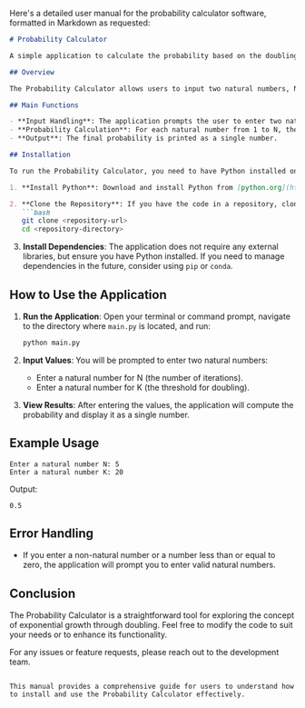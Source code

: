 Here's a detailed user manual for the probability calculator software, formatted in Markdown as requested:

```markdown
# Probability Calculator

A simple application to calculate the probability based on the doubling of natural numbers.

## Overview

The Probability Calculator allows users to input two natural numbers, N and K, and computes a probability based on how many times each natural number from 1 to N must be doubled until it exceeds K. This application is useful for understanding exponential growth in a straightforward manner.

## Main Functions

- **Input Handling**: The application prompts the user to enter two natural numbers, N and K.
- **Probability Calculation**: For each natural number from 1 to N, the application calculates how many times it must be doubled to exceed K and updates the probability accordingly.
- **Output**: The final probability is printed as a single number.

## Installation

To run the Probability Calculator, you need to have Python installed on your machine. Follow these steps to set up the environment:

1. **Install Python**: Download and install Python from [python.org](https://www.python.org/downloads/).

2. **Clone the Repository**: If you have the code in a repository, clone it using:
   ```bash
   git clone <repository-url>
   cd <repository-directory>
   ```

3. **Install Dependencies**: The application does not require any external libraries, but ensure you have Python installed. If you need to manage dependencies in the future, consider using `pip` or `conda`.

## How to Use the Application

1. **Run the Application**: Open your terminal or command prompt, navigate to the directory where `main.py` is located, and run:
   ```bash
   python main.py
   ```

2. **Input Values**: You will be prompted to enter two natural numbers:
   - Enter a natural number for N (the number of iterations).
   - Enter a natural number for K (the threshold for doubling).

3. **View Results**: After entering the values, the application will compute the probability and display it as a single number.

## Example Usage

```
Enter a natural number N: 5
Enter a natural number K: 20
```

Output:
```
0.5
```

## Error Handling

- If you enter a non-natural number or a number less than or equal to zero, the application will prompt you to enter valid natural numbers.

## Conclusion

The Probability Calculator is a straightforward tool for exploring the concept of exponential growth through doubling. Feel free to modify the code to suit your needs or to enhance its functionality.

For any issues or feature requests, please reach out to the development team.
```

This manual provides a comprehensive guide for users to understand how to install and use the Probability Calculator effectively.